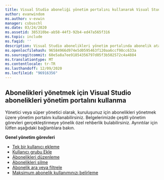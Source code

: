 ```yaml
---
title: Visual Studio aboneliği yönetim portalını kullanarak Visual Studio aboneliklerini yönetme | Microsoft Docs
author: evanwindom
ms.author: v-evwin
manager: csbuschl
ms.date: 03/24/2020
ms.assetid: 385310be-ab58-44f3-92b4-ed47a565f316
ms.topic: include
ms.faqid: ''
description: Visual Studio abonelikleri yönetim portalında abonelik atama, değişiklik yapma, arama ve ayarlama tercihleri gibi genel görevleri nasıl gerçekleştireceğinizi öğrenin.
ms.openlocfilehash: 96584966d974e5d0595463f120aa6ccf98cc633a
ms.sourcegitcommit: 60e5a8a7ee91854356797d05f3b502572c4a4884
ms.translationtype: MT
ms.contentlocale: tr-TR
ms.lasthandoff: 12/09/2020
ms.locfileid: "96916356"
---
```

## <a name="using-the-visual-studio-subscriptions-administration-portal-to-manage-subscriptions"></a>Abonelikleri yönetmek için Visual Studio abonelikleri yönetim portalını kullanma
Yönetici veya süper yönetici olarak, kuruluşunuz için abonelikleri yönetmek üzere yönetim portalını kullanabilirsiniz.  Belgelerimizde çeşitli yönetim görevleri gerçekleştirmeye yönelik özel rehberlik bulabilirsiniz.  Ayrıntılar için lütfen aşağıdaki bağlantılara bakın. 

**Genel yönetim görevleri**
- [Tek bir kullanıcı ekleme](https://docs.microsoft.com/visualstudio/subscriptions/assign-license)
- [Kullanıcı grubu Ekle](https://docs.microsoft.com/visualstudio/subscriptions/assign-license-bulk)
- [Abonelikleri düzenleme](https://docs.microsoft.com/visualstudio/subscriptions/edit-license)
- [Abonelikleri silme](https://docs.microsoft.com/visualstudio/subscriptions/delete-license)
- [Abonelik ara veya filtrele](https://docs.microsoft.com/visualstudio/subscriptions/search-license)
- [Maksimum abonelik kullanımınızı belirleme](https://docs.microsoft.com/visualstudio/subscriptions/maximum-usage)
